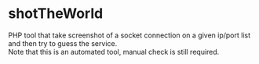 # shotTheWorld
PHP tool that take screenshot of a socket connection on a given ip/port list and then try to guess the service.  
Note that this is an automated tool, manual check is still required.  

